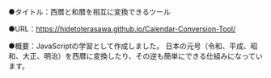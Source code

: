 ●タイトル：西暦と和暦を相互に変換できるツール

●URL：https://hidetoterasawa.github.io/Calendar-Conversion-Tool/

●概要：JavaScriptの学習として作成しました。
日本の元号（令和、平成、昭和、大正、明治）を西暦に変換したり、その逆も簡単にできる仕組みになっています。
